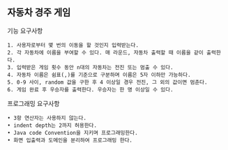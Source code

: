 자동차 경주 게임  
 -  
  
  
기능 요구사항   
 
    1. 사용자로부터 몇 번의 이동을 할 것인지 입력받는다.  
    2. 각 자동차에 이름을 부여할 수 있다. 매 라운드, 자동차 출력할 때 이름을 같이 출력한다.   
    3. 입력받은 게임 횟수 동안 n대의 자동차는 전진 또는 멈출 수 있다.    
    4. 자동차 이름은 쉼표(,)를 기준으로 구분하며 이름은 5자 이하만 가능하다.  
    5. 0-9 사이, random 값을 구한 후 4 이상일 경우 전진, 그 외의 값이면 멈춘다.  
    6. 게임 완료 후 우승자를 출력한다. 우승자는 한 명 이상일 수 있다.  
  
  
 프로그래밍 요구사항  
  
    • 3항 연산자는 사용하지 않는다.  
    • indent depth는 2까지 허용한다.  
    • Java code Convention을 지키며 프로그래밍한다.  
    • 화면 입출력과 도메인을 분리하여 프로그래밍 한다.  